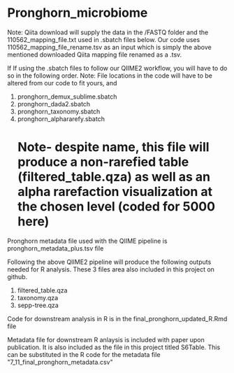 # Pronghorn_microbiome

Note: Qiita download will supply the data in the /FASTQ folder and the 110562_mapping_file.txt used in .sbatch files below. 
Our code uses 110562_mapping_file_rename.tsv as an input which is simply the above mentioned downloaded Qiita mapping file renamed as a .tsv.

If If using the .sbatch files to follow our QIIME2 workflow, you will have to do so in the following order.
Note: File locations in the code will have to be altered from our code to fit yours, and  
1) pronghorn_demux_sublime.sbatch
2) pronghorn_dada2.sbatch
3) pronghorn_taxonomy.sbatch
4) pronghorn_alphararefy.sbatch
   # Note- despite name, this file will produce a non-rarefied table (filtered_table.qza) as well as an alpha rarefaction visualization at the chosen level (coded for 5000 here)
Pronghorn metadata file used with the QIIME pipeline is pronghorn_metadata_plus.tsv file 

Following the above QIIME2 pipeline will produce the following outputs needed for R analysis. These 3 files area also included in this project on github. 
1) filtered_table.qza
2) taxonomy.qza
3) sepp-tree.qza

Code for downstream analysis in R is in the final_pronghorn_updated_R.Rmd file

Metadata file for downstream R anlaysis is included with paper upon publication. It is also included as the file in this project titled S6Table. This can be substituted in the R code for the metadata file "7_11_final_pronghorn_metadata.csv" 
